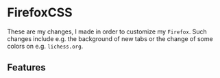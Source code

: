 # FirefoxCSS

These are my changes, I made in order to customize my `Firefox`. Such changes include e.g. the background of new tabs or the change of some colors on e.g. `lichess.org`.

## Features
